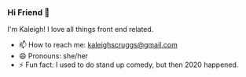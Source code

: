 ### Hi Friend 👋

I'm Kaleigh! I love all things front end related. 

- 📫 How to reach me: kaleighscruggs@gmail.com
- 😄 Pronouns: she/her
- ⚡ Fun fact: I used to do stand up comedy, but then 2020 happened.

